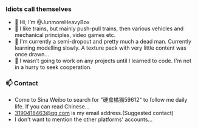 ### Idiots call themselves
- 👋 Hi, I’m @JunmoreHeavyBox
- 👀 I like trains, but mainly push-pull trains, then various vehicles and mechanical principles, video games etc.
- 🌱 I'm currently a semi-dropout and pretty much a dead man. Currently learning modelling slowly. A texture pack with very little content was once drawn...
- 💞️ I wasn’t going to work on any projects until I learned to code. I'm not in a hurry to seek cooperation.

### 📫 Contact
- Come to Sina Weibo to search for "硬盒橘猫59612" to follow me daily life. If you can read Chinese...
- 3190418463@qq.com is my email address.(Suggested contact)
- I don't want to mention the other platforms' accounts...



<!---
JunmoreHeavyBox/JunmoreHeavyBox is a ✨ special ✨ repository because its `README.md` (this file) appears on your GitHub profile.
You can click the Preview link to take a look at your changes.
--->
